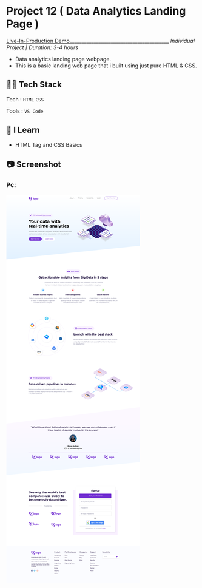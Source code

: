 # Project 12 ( Data Analytics Landing Page )
[Live-In-Production Demo](https://dataanalyticspagepushpakkhadke.netlify.app/)_________________________________________ _Individual Project | Duration: 3-4 hours_ <br>
- Data analytics landing page webpage. <br>
- This is a basic landing web page that i built using just pure HTML & CSS.

## 👨‍💻 Tech Stack
Tech : `HTML` `CSS` <br>

Tools : `VS Code`

## 📝 I Learn
- HTML Tag and CSS Basics

## 📷 Screenshot

### Pc:

<img src="./Data_Analytics_Landing_Page.png" alt="Output">




